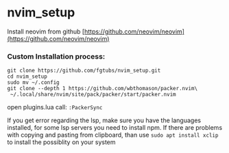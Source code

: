# nvim_setup

Install neovim from github
[https://github.com/neovim/neovim](https://github.com/neovim/neovim)

### Custom Installation process:

```
git clone https://github.com/fgtubs/nvim_setup.git
cd nvim_setup
sudo mv ~/.config
git clone --depth 1 https://github.com/wbthomason/packer.nvim\
 ~/.local/share/nvim/site/pack/packer/start/packer.nvim
```
open plugins.lua
call: ```:PackerSync```

If you get error regarding the lsp, make sure you have the languages installed, for some lsp servers you need to install npm.
If there are problems with copying and pasting from clipboard, than use ```sudo apt install xclip``` to install the possiblity on your system
